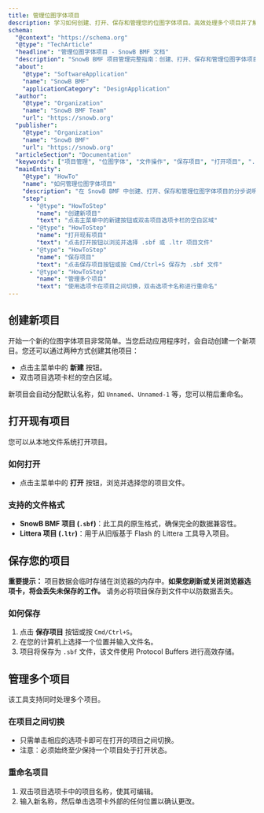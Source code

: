 ```yaml
---
title: 管理位图字体项目
description: 学习如何创建、打开、保存和管理您的位图字体项目。高效处理多个项目并了解支持的文件格式。
schema:
  "@context": "https://schema.org"
  "@type": "TechArticle"
  "headline": "管理位图字体项目 - SnowB BMF 文档"
  "description": "SnowB BMF 项目管理完整指南：创建、打开、保存和管理位图字体项目，支持 .sbf 和 .ltr 文件格式。"
  "about":
    "@type": "SoftwareApplication"
    "name": "SnowB BMF"
    "applicationCategory": "DesignApplication"
  "author":
    "@type": "Organization"
    "name": "SnowB BMF Team"
    "url": "https://snowb.org"
  "publisher":
    "@type": "Organization"
    "name": "SnowB BMF"
    "url": "https://snowb.org"
  "articleSection": "Documentation"
  "keywords": ["项目管理", "位图字体", "文件操作", "保存项目", "打开项目", ".sbf 格式", ".ltr 格式", "SnowB BMF"]
  "mainEntity":
    "@type": "HowTo"
    "name": "如何管理位图字体项目"
    "description": "在 SnowB BMF 中创建、打开、保存和管理位图字体项目的分步说明"
    "step":
      - "@type": "HowToStep"
        "name": "创建新项目"
        "text": "点击主菜单中的新建按钮或双击项目选项卡栏的空白区域"
      - "@type": "HowToStep"
        "name": "打开现有项目"
        "text": "点击打开按钮以浏览并选择 .sbf 或 .ltr 项目文件"
      - "@type": "HowToStep"
        "name": "保存项目"
        "text": "点击保存项目按钮或按 Cmd/Ctrl+S 保存为 .sbf 文件"
      - "@type": "HowToStep"
        "name": "管理多个项目"
        "text": "使用选项卡在项目之间切换，双击选项卡名称进行重命名"
---
```


## 创建新项目

开始一个新的位图字体项目非常简单。当您启动应用程序时，会自动创建一个新项目。您还可以通过两种方式创建其他项目：

- 点击主菜单中的 **新建** 按钮。
- 双击项目选项卡栏的空白区域。

新项目会自动分配默认名称，如 `Unnamed`、`Unnamed-1` 等，您可以稍后重命名。

## 打开现有项目

您可以从本地文件系统打开项目。

### 如何打开
- 点击主菜单中的 **打开** 按钮，浏览并选择您的项目文件。

### 支持的文件格式
- **SnowB BMF 项目 (`.sbf`)**：此工具的原生格式，确保完全的数据兼容性。
- **Littera 项目 (`.ltr`)**：用于从旧版基于 Flash 的 Littera 工具导入项目。

## 保存您的项目

**重要提示：** 项目数据会临时存储在浏览器的内存中。**如果您刷新或关闭浏览器选项卡，将会丢失未保存的工作。** 请务必将项目保存到文件中以防数据丢失。

### 如何保存
1. 点击 **保存项目** 按钮或按 `Cmd/Ctrl+S`。
2. 在您的计算机上选择一个位置并输入文件名。
3. 项目将保存为 `.sbf` 文件，该文件使用 Protocol Buffers 进行高效存储。

## 管理多个项目

该工具支持同时处理多个项目。

### 在项目之间切换
- 只需单击相应的选项卡即可在打开的项目之间切换。
- 注意：必须始终至少保持一个项目处于打开状态。

### 重命名项目
1. 双击项目选项卡中的项目名称，使其可编辑。
2. 输入新名称，然后单击选项卡外部的任何位置以确认更改。

